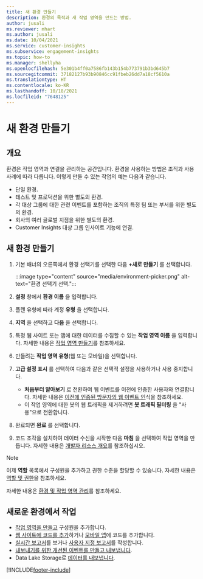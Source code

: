 ```yaml
---
title: 새 환경 만들기
description: 환경의 목적과 새 작업 영역을 만드는 방법.
author: jusali
ms.reviewer: mhart
ms.author: jusali
ms.date: 10/04/2021
ms.service: customer-insights
ms.subservice: engagement-insights
ms.topic: how-to
ms.manager: shellyha
ms.openlocfilehash: 5e301b4ff0a7586fb143b154b773791b3bd645b7
ms.sourcegitcommit: 37182127b93b90846cc91fbeb26dd7a18cf5610a
ms.translationtype: HT
ms.contentlocale: ko-KR
ms.lasthandoff: 10/18/2021
ms.locfileid: "7648125"
---
```

# <a name="create-a-new-environment"></a>새 환경 만들기 

## <a name="overview"></a>개요

환경은 작업 영역과 연결을 관리하는 공간입니다. 환경을 사용하는 방법은 조직과 사용 사례에 따라 다릅니다. 이렇게 만들 수 있는 작업의 예는 다음과 같습니다.

- 단일 환경.
- 테스트 및 프로덕션을 위한 별도의 환경.
- 각 대상 그룹에 대한 관련 이벤트를 포함하는 조직의 특정 팀 또는 부서를 위한 별도의 환경.
- 회사의 여러 글로벌 지점을 위한 별도의 환경.
- Customer Insights 대상 그룹 인사이트 기능에 연결.

## <a name="create-a-new-environment"></a>새 환경 만들기

1. 기본 배너의 오른쪽에서 환경 선택기를 선택한 다음 **+새로 만들기** 를 선택합니다.

   :::image type="content" source="media/environment-picker.png" alt-text="환경 선택기 선택.":::

1. **설정** 창에서 **환경 이름** 을 입력합니다.

1. 플랜 유형에 따라 계정 **유형** 을 선택합니다.

1. **지역** 을 선택하고 **다음** 을 선택합니다. 

1. 특정 웹 사이트 또는 앱에 대한 데이터를 수집할 수 있는 **작업 영역 이름** 을 입력합니다. 자세한 내용은 [작업 영역 만들기](create-workspace.md)를 참조하세요.

1. 만들려는 **작업 영역 유형**(웹 또는 모바일)을 선택합니다. 

1. **고급 설정 표시** 를 선택하여 다음과 같은 선택적 설정을 사용하거나 사용 중지합니다.

   - **처음부터 알아보기** 로 전환하여 웹 이벤트를 이전에 인증한 사용자와 연결합니다. 자세한 내용은 [이전에 인증된 방문자의 웹 이벤트 인](unknown-to-known.md)식을 참조하세요.
   - 이 작업 영역에 대한 봇의 웹 트래픽을 제거하려면 **봇 트래픽 필터링** 을 "사용"으로 전환합니다. 

1. 완료되면 **완료** 를 선택합니다. 

1. 코드 조각을 설치하여 데이터 수신을 시작한 다음 **마침** 을 선택하여 작업 영역을 만듭니다. 자세한 내용은 [개발자 리소스 개요](developer-resources.md)를 참조하십시오.

> [!NOTE]
> 이제 **역할** 목록에서 구성원을 추가하고 권한 수준을 할당할 수 있습니다. 자세한 내용은 [역할 및 권한](user-roles.md)을 참조하세요. 

자세한 내용은 [환경 및 작업 영역 관리](manage-environments-workspaces.md)를 참조하세요.

## <a name="work-with-your-new-environment"></a>새로운 환경에서 작업

- [작업 영역을 만들고](../engagement-insights/create-workspace.md) 구성원을 추가합니다.
- [웹 사이트에 코드를 추가](../engagement-insights/instrument-website.md)하거나 [모바일 앱](../engagement-insights/developer-resources.md#capture-events-from-mobile-apps)에 코드를 추가합니다.
- [실시간 보고서](../engagement-insights/view-reports.md)를 보거나 [사용자 지정 보고서](../engagement-insights/custom-reports.md)를 작성합니다.
- [내보내기를 위한 개선된 이벤트를 만들고 내보냅니다](../engagement-insights/refined-events.md).
- Data Lake Storage로 [데이터를 내보냅니다](../engagement-insights/export-events.md).

[!INCLUDE[footer-include](../includes/footer-banner.md)]
